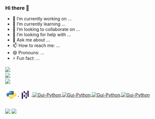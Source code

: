 ### Hi there 👋


- 🔭 I’m currently working on ...
- 🌱 I’m currently learning ...
- 👯 I’m looking to collaborate on ...
- 🤔 I’m looking for help with ...
- 💬 Ask me about ...
- 📫 How to reach me: ...
- 😄 Pronouns: ...
- ⚡ Fun fact: ...
  
  
 
 <img height="180em" src="https://github-readme-stats.vercel.app/api/top-langs/?username=GFMatte&layout=compact&langs_count=7&theme=dracula"/>

<div align="left">
  <a href="https://github.com/GFMatte">
  <img height="180em" src="https://github-readme-stats.vercel.app/api?username=GFMatte&show_icons=true&theme=dracula&include_all_commits=true&count_private=true"/><br>
  <img height="180em" src="https://github-readme-stats.vercel.app/api/top-langs/?username=GFMatte&layout=compact&langs_count=7&theme=dracula"/>
</div>
<div style="display: inline_block"><br>
  <img align="center" alt="Gui-Python" height="30" width="40" src="https://raw.githubusercontent.com/devicons/devicon/master/icons/python/python-original.svg">
  <img align="center" alt="Gui-Python" height="30" width="40" src="https://github.com/devicons/devicon/blob/master/icons/pandas/pandas-original.svg">
  <img align="center" alt="Gui-Python" height="30" width="40" src="https://cdn.jsdelivr.net/gh/devicons/devicon/icons/numpy/numpy-original.svg">
  <img align="center" alt="Gui-Python" height="30" width="40" src="https://cdn.jsdelivr.net/gh/devicons/devicon/icons/jupyter/jupyter-original-wordmark.svg">
  <img align="center" alt="Gui-Python" height="30" width="40" src="https://cdn.jsdelivr.net/gh/devicons/devicon/icons/tensorflow/tensorflow-original.svg">
  <img align="center" alt="Gui-Python" height="30" width="40" src="https://cdn.jsdelivr.net/gh/devicons/devicon/icons/oracle/oracle-original.svg">
  </div>
  
  ##
  
  <div>
   <a href="https://www.linkedin.com/in/guilherme-matte-a1217111a/" target="_blank"><img src="https://img.shields.io/badge/-LinkedIn-%230077B5?style=for-the-badge&logo=linkedin&logoColor=white" target="_blank"></a> 
    <a href = "mailto:guilhermematte93@gmail.com"><img src="https://img.shields.io/badge/Gmail-D14836?style=for-the-badge&logo=gmail&logoColor=white" target="_blank"></a>
    
  </div>
  
  


  
